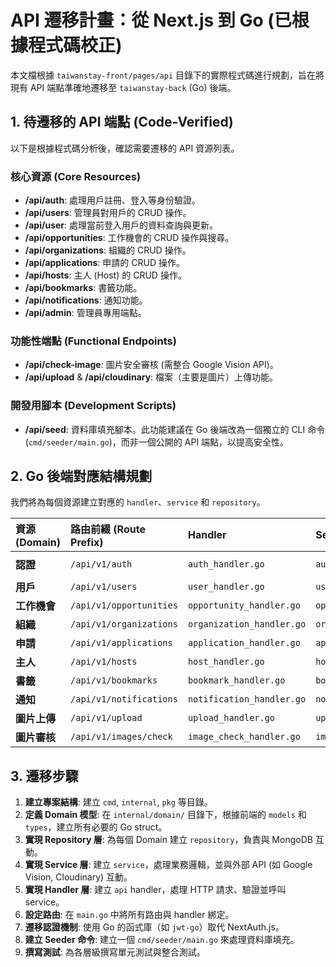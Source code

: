 # API 遷移計畫：從 Next.js 到 Go (已根據程式碼校正)

本文檔根據 `taiwanstay-front/pages/api` 目錄下的實際程式碼進行規劃，旨在將現有 API 端點準確地遷移至 `taiwanstay-back` (Go) 後端。

## 1. 待遷移的 API 端點 (Code-Verified)

以下是根據程式碼分析後，確認需要遷移的 API 資源列表。

### 核心資源 (Core Resources)

-   **/api/auth**: 處理用戶註冊、登入等身份驗證。
-   **/api/users**: 管理員對用戶的 CRUD 操作。
-   **/api/user**: 處理當前登入用戶的資料查詢與更新。
-   **/api/opportunities**: 工作機會的 CRUD 操作與搜尋。
-   **/api/organizations**: 組織的 CRUD 操作。
-   **/api/applications**: 申請的 CRUD 操作。
-   **/api/hosts**: 主人 (Host) 的 CRUD 操作。
-   **/api/bookmarks**: 書籤功能。
-   **/api/notifications**: 通知功能。
-   **/api/admin**: 管理員專用端點。

### 功能性端點 (Functional Endpoints)

-   **/api/check-image**: 圖片安全審核 (需整合 Google Vision API)。
-   **/api/upload** & **/api/cloudinary**: 檔案（主要是圖片）上傳功能。

### 開發用腳本 (Development Scripts)

-   **/api/seed**: 資料庫填充腳本。此功能建議在 Go 後端改為一個獨立的 CLI 命令 (`cmd/seeder/main.go`)，而非一個公開的 API 端點，以提高安全性。

## 2. Go 後端對應結構規劃

我們將為每個資源建立對應的 `handler`、`service` 和 `repository`。

| 資源 (Domain) | 路由前綴 (Route Prefix) | Handler | Service | Repository | Domain |
| :--- | :--- | :--- | :--- | :--- | :--- |
| **認證** | `/api/v1/auth` | `auth_handler.go` | `auth_service.go` | `user_repo.go` | `user.go`, `token.go` |
| **用戶** | `/api/v1/users` | `user_handler.go` | `user_service.go` | `user_repo.go` | `user.go` |
| **工作機會** | `/api/v1/opportunities` | `opportunity_handler.go` | `opportunity_service.go` | `opportunity_repo.go` | `opportunity.go` |
| **組織** | `/api/v1/organizations` | `organization_handler.go` | `organization_service.go` | `organization_repo.go` | `organization.go` |
| **申請** | `/api/v1/applications` | `application_handler.go` | `application_service.go` | `application_repo.go` | `application.go` |
| **主人** | `/api/v1/hosts` | `host_handler.go` | `host_service.go` | `host_repo.go` | `host.go` |
| **書籤** | `/api/v1/bookmarks` | `bookmark_handler.go` | `bookmark_service.go` | `bookmark_repo.go` | `bookmark.go` |
| **通知** | `/api/v1/notifications` | `notification_handler.go` | `notification_service.go` | `notification_repo.go` | `notification.go` |
| **圖片上傳** | `/api/v1/upload` | `upload_handler.go` | `upload_service.go` | `(Cloudinary)` | `media.go` |
| **圖片審核** | `/api/v1/images/check` | `image_check_handler.go` | `image_check_service.go` | `(Google Vision)` | `media.go` |

## 3. 遷移步驟

1.  **建立專案結構**: 建立 `cmd`, `internal`, `pkg` 等目錄。
2.  **定義 Domain 模型**: 在 `internal/domain/` 目錄下，根據前端的 `models` 和 `types`，建立所有必要的 Go struct。
3.  **實現 Repository 層**: 為每個 Domain 建立 `repository`，負責與 MongoDB 互動。
4.  **實現 Service 層**: 建立 `service`，處理業務邏輯，並與外部 API (如 Google Vision, Cloudinary) 互動。
5.  **實現 Handler 層**: 建立 `api` handler，處理 HTTP 請求、驗證並呼叫 service。
6.  **設定路由**: 在 `main.go` 中將所有路由與 handler 綁定。
7.  **遷移認證機制**: 使用 Go 的函式庫（如 `jwt-go`）取代 NextAuth.js。
8.  **建立 Seeder 命令**: 建立一個 `cmd/seeder/main.go` 來處理資料庫填充。
9.  **撰寫測試**: 為各層級撰寫單元測試與整合測試。
